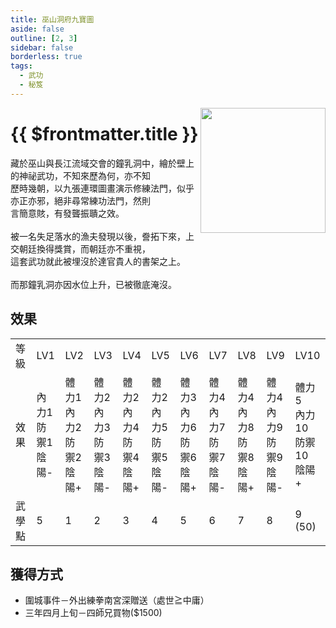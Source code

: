 ```yaml
---
title: 巫山洞府九寶圖
aside: false
outline: [2, 3]
sidebar: false
borderless: true
tags:
  - 武功
  - 秘笈
---
```


<img src="/images/books/item_book_7007.png" align="right" width="200" />

# {{ $frontmatter.title }}

藏於巫山與長江流域交會的鐘乳洞中，繪於壁上的神祕武功，不知來歷為何，亦不知<br>
歷時幾朝，以九張連環圖畫演示修練法門，似乎亦正亦邪，絕非尋常練功法門，然則<br>言簡意賅，有發聾振聵之效。
<br><br>
被一名失足落水的漁夫發現以後，誊拓下來，上交朝廷換得獎賞，而朝廷亦不重視，<br>
這套武功就此被埋沒於達官貴人的書架之上。
<br><br>
而那鐘乳洞亦因水位上升，已被徹底淹沒。
<br clear="all" />

## 效果

<table>
    <tr>
        <td>等級</td>
        <td>LV1</td>
        <td>LV2</td>
        <td>LV3</td>
        <td>LV4</td>
        <td>LV5</td>
        <td>LV6</td>
        <td>LV7</td>
        <td>LV8</td>
        <td>LV9</td>
        <td>LV10</td>
    </tr>
    <tr>
        <td>效果</td>
        <td>內力1<br>防禦1<br>陰陽-</td>
        <td>體力1<br>內力2<br>防禦2<br>陰陽+</td>
        <td>體力2<br>內力3<br>防禦3<br>陰陽-</td>
        <td>體力2<br>內力4<br>防禦4<br>陰陽+</td>
        <td>體力2<br>內力5<br>防禦5<br>陰陽-</td>
        <td>體力3<br>內力6<br>防禦6<br>陰陽+</td>
        <td>體力4<br>內力7<br>防禦7<br>陰陽-</td>
        <td>體力4<br>內力8<br>防禦8<br>陰陽+</td>
        <td>體力4<br>內力9<br>防禦9<br>陰陽-</td>
        <td>體力5<br>內力10<br>防禦10<br>陰陽+</td>
    </tr>
    <tr>
        <td>武學點</td>
        <td>5</td>
        <td>1</td>
        <td>2</td>
        <td>3</td>
        <td>4</td>
        <td>5</td>
        <td>6</td>
        <td>7</td>
        <td>8</td>
        <td>9 (50)</td>
    </tr>
</table>

## 獲得方式

- 圍城事件－外出練拳南宮深贈送（處世≧中庸）
- 三年四月上旬－四師兄買物($1500)


